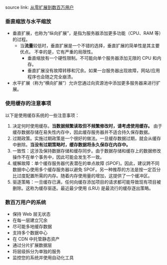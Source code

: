 source link: [从零扩展到数百万用户](https://bytebytego.com/courses/system-design-interview/scale-from-zero-to-millions-of-users)

### 垂直缩放与水平缩放
- 垂直扩展，也称为“纵向扩展”，是指为服务器添加更多功能（CPU、RAM 等）的过程。
  - 当**流量**较低时，垂直扩展是一个不错的选择，垂直扩展的简单性是其主要优点。 不幸的是，它有严重的局限性。
    - 垂直缩放有一个硬性限制。不可能向单个服务器添加无限的 CPU 和内存。
    - 垂直扩展没有故障转移和冗余。如果一台服务器出现故障，网站/应用程序也会随之完全崩溃。
- 水平扩展（称为“横向扩展”）允许您通过向资源池中添加更多服务器来进行扩展。

### 使用缓存的注意事项
以下是使用缓存系统的一些注意事项：
1. 决定何时使用缓存。**当数据频繁读取但不频繁修改时，请考虑使用缓存。** 由于缓存数据存储在易失性内存中，因此缓存服务器并不适合持久保存数据。
2. 过期政策。实施过期政策是一个很好的做法。一旦缓存数据过期，就会从缓存中删除。**当没有过期策略时，缓存数据将永久保存在内存中。** 
3. 一致性：这涉及保持数据存储和缓存同步。由于数据存储和缓存上的数据修改操作不在单个事务中，因此可能会发生不一致。
4. 缓解故障：单个缓存服务器代表潜在的单点故障 (SPOF)。因此，建议跨不同数据中心使用多个缓存服务器以避免 SPOF。另一种推荐的方法是按一定百分比过度配置所需的内存。随着内存使用量的增加，这提供了一个缓冲区。
5. 驱逐策略：一旦缓存已满，任何向缓存添加项目的请求都可能导致现有项目被删除。这称为缓存驱逐。最近最少使用 (LRU) 是最流行的缓存逐出策略。


### 数百万用户的系统
- 保持 Web 层无状态
- 在每一层建立冗余
- 尽可能多地缓存数据
- 支持多个数据中心
- 在 CDN 中托管静态资产
- 通过分片扩展数据层
- 将层级拆分为单独的服务
- 监控您的系统并使用自动化工具


